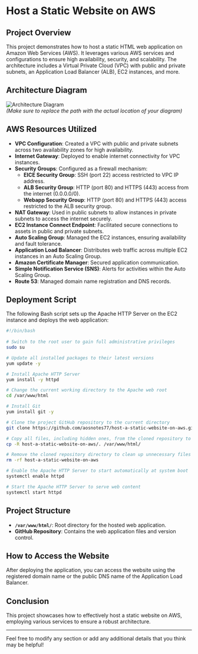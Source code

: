 # Host a Static Website on AWS

## Project Overview
This project demonstrates how to host a static HTML web application on Amazon Web Services (AWS). It leverages various AWS services and configurations to ensure high availability, security, and scalability. The architecture includes a Virtual Private Cloud (VPC) with public and private subnets, an Application Load Balancer (ALB), EC2 instances, and more.

## Architecture Diagram
![Architecture Diagram](path/to/your/diagram.png)  
*(Make sure to replace the path with the actual location of your diagram)*

## AWS Resources Utilized
- **VPC Configuration**: Created a VPC with public and private subnets across two availability zones for high availability.
- **Internet Gateway**: Deployed to enable internet connectivity for VPC instances.
- **Security Groups**: Configured as a firewall mechanism:
  - **EICE Security Group**: SSH (port 22) access restricted to VPC IP address.
  - **ALB Security Group**: HTTP (port 80) and HTTPS (443) access from the internet (0.0.0.0/0).
  - **Webapp Security Group**: HTTP (port 80) and HTTPS (443) access restricted to the ALB security group.
- **NAT Gateway**: Used in public subnets to allow instances in private subnets to access the internet securely.
- **EC2 Instance Connect Endpoint**: Facilitated secure connections to assets in public and private subnets.
- **Auto Scaling Group**: Managed the EC2 instances, ensuring availability and fault tolerance.
- **Application Load Balancer**: Distributes web traffic across multiple EC2 instances in an Auto Scaling Group.
- **Amazon Certificate Manager**: Secured application communication.
- **Simple Notification Service (SNS)**: Alerts for activities within the Auto Scaling Group.
- **Route 53**: Managed domain name registration and DNS records.

## Deployment Script
The following Bash script sets up the Apache HTTP Server on the EC2 instance and deploys the web application:

```bash
#!/bin/bash
 
# Switch to the root user to gain full administrative privileges
sudo su

# Update all installed packages to their latest versions
yum update -y

# Install Apache HTTP Server
yum install -y httpd

# Change the current working directory to the Apache web root
cd /var/www/html

# Install Git
yum install git -y

# Clone the project GitHub repository to the current directory
git clone https://github.com/aosnotes77/host-a-static-website-on-aws.git

# Copy all files, including hidden ones, from the cloned repository to the Apache web root
cp -R host-a-static-website-on-aws/. /var/www/html/

# Remove the cloned repository directory to clean up unnecessary files
rm -rf host-a-static-website-on-aws

# Enable the Apache HTTP Server to start automatically at system boot
systemctl enable httpd 

# Start the Apache HTTP Server to serve web content
systemctl start httpd
```

## Project Structure
- **`/var/www/html/`**: Root directory for the hosted web application.
- **GitHub Repository**: Contains the web application files and version control.

## How to Access the Website
After deploying the application, you can access the website using the registered domain name or the public DNS name of the Application Load Balancer.

## Conclusion
This project showcases how to effectively host a static website on AWS, employing various services to ensure a robust architecture.

---

Feel free to modify any section or add any additional details that you think may be helpful!
